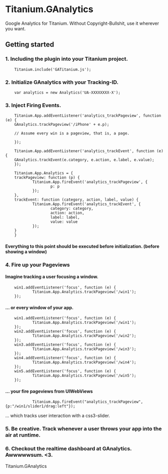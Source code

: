 Titanium.GAnalytics
===================

Google Analytics for Titanium. Without Copyright-Bullshit, use it wherever you want.

## Getting started

### 1. Including the plugin into your Titanium project.

        Titanium.include('GATitanium.js');

### 2. Initialize GAnalytics with your Tracking-ID.

        var analytics = new Analytics('UA-XXXXXXXX-X');

### 3. Inject Firing Events.


        Titanium.App.addEventListener('analytics_trackPageview', function (e) {
        GAnalytics.trackPageview('/iPhone' + e.p);

        // Assume every win is a pageview, that is, a page.

        });
        
        Titanium.App.addEventListener('analytics_trackEvent', function (e) {
        GAnalytics.trackEvent(e.category, e.action, e.label, e.value);
        });
        
        Titanium.App.Analytics = {
        trackPageview: function (p) {
                Titanium.App.fireEvent('analytics_trackPageview', {
                        p: p
                });
        },
        trackEvent: function (category, action, label, value) {
                Titanium.App.fireEvent('analytics_trackEvent', {
                        category: category,
                        action: action,
                        label: label,
                        value: value
                });
        }
        }
        
#### Everything to this point should be executed before initialization. (before showing a window)

### 4. Fire up your Pageviews

#### Imagine tracking a user focusing a window.

        win1.addEventListener('focus', function (e) {
                Titanium.App.Analytics.trackPageview('/win1');
        });
        
#### … or every window of your app.

        win1.addEventListener('focus', function (e) {
                Titanium.App.Analytics.trackPageview('/win1');
        });
        win2.addEventListener('focus', function (e) {
                Titanium.App.Analytics.trackPageview('/win2');
        });
        win3.addEventListener('focus', function (e) {
                Titanium.App.Analytics.trackPageview('/win3');
        });
        win4.addEventListener('focus', function (e) {
                Titanium.App.Analytics.trackPageview('/win4');
        });
        win5.addEventListener('focus', function (e) {
                Titanium.App.Analytics.trackPageview('/win5');
        });
        
#### … your fire pageviews from UIWebViews

                Titanium.App.fireEvent("analytics_trackPageview", {p:"/win1/slider1/drag:left"});
… which tracks user interaction with a css3-slider.

### 5. Be creative. Track whenever a user throws your app into the air at runtime.
### 6. Checkout the realtime dashboard at GAnalytics. Awwwwwsum. <3.

Titanium.GAnalytics